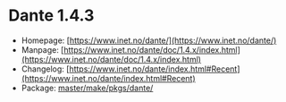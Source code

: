 # Dante 1.4.3
 - Homepage: [https://www.inet.no/dante/](https://www.inet.no/dante/)
 - Manpage: [https://www.inet.no/dante/doc/1.4.x/index.html](https://www.inet.no/dante/doc/1.4.x/index.html)
 - Changelog: [https://www.inet.no/dante/index.html#Recent](https://www.inet.no/dante/index.html#Recent)
 - Package: [master/make/pkgs/dante/](https://github.com/Freetz-NG/freetz-ng/tree/master/make/pkgs/dante/)

